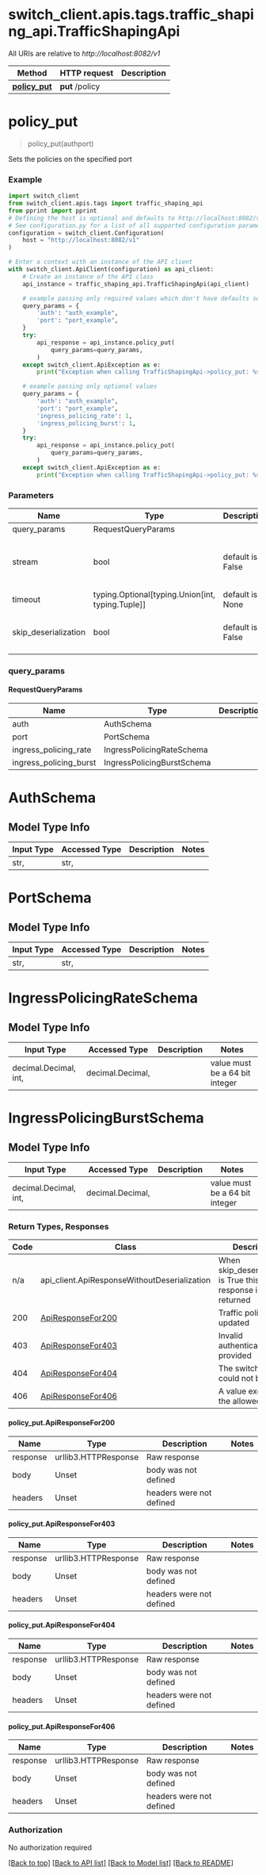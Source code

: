<a id="__pageTop"></a>
# switch_client.apis.tags.traffic_shaping_api.TrafficShapingApi

All URIs are relative to *http://localhost:8082/v1*

Method | HTTP request | Description
------------- | ------------- | -------------
[**policy_put**](#policy_put) | **put** /policy | 

# **policy_put**
<a id="policy_put"></a>
> policy_put(authport)



Sets the policies on the specified port

### Example

```python
import switch_client
from switch_client.apis.tags import traffic_shaping_api
from pprint import pprint
# Defining the host is optional and defaults to http://localhost:8082/v1
# See configuration.py for a list of all supported configuration parameters.
configuration = switch_client.Configuration(
    host = "http://localhost:8082/v1"
)

# Enter a context with an instance of the API client
with switch_client.ApiClient(configuration) as api_client:
    # Create an instance of the API class
    api_instance = traffic_shaping_api.TrafficShapingApi(api_client)

    # example passing only required values which don't have defaults set
    query_params = {
        'auth': "auth_example",
        'port': "port_example",
    }
    try:
        api_response = api_instance.policy_put(
            query_params=query_params,
        )
    except switch_client.ApiException as e:
        print("Exception when calling TrafficShapingApi->policy_put: %s\n" % e)

    # example passing only optional values
    query_params = {
        'auth': "auth_example",
        'port': "port_example",
        'ingress_policing_rate': 1,
        'ingress_policing_burst': 1,
    }
    try:
        api_response = api_instance.policy_put(
            query_params=query_params,
        )
    except switch_client.ApiException as e:
        print("Exception when calling TrafficShapingApi->policy_put: %s\n" % e)
```
### Parameters

Name | Type | Description  | Notes
------------- | ------------- | ------------- | -------------
query_params | RequestQueryParams | |
stream | bool | default is False | if True then the response.content will be streamed and loaded from a file like object. When downloading a file, set this to True to force the code to deserialize the content to a FileSchema file
timeout | typing.Optional[typing.Union[int, typing.Tuple]] | default is None | the timeout used by the rest client
skip_deserialization | bool | default is False | when True, headers and body will be unset and an instance of api_client.ApiResponseWithoutDeserialization will be returned

### query_params
#### RequestQueryParams

Name | Type | Description  | Notes
------------- | ------------- | ------------- | -------------
auth | AuthSchema | | 
port | PortSchema | | 
ingress_policing_rate | IngressPolicingRateSchema | | optional
ingress_policing_burst | IngressPolicingBurstSchema | | optional


# AuthSchema

## Model Type Info
Input Type | Accessed Type | Description | Notes
------------ | ------------- | ------------- | -------------
str,  | str,  |  | 

# PortSchema

## Model Type Info
Input Type | Accessed Type | Description | Notes
------------ | ------------- | ------------- | -------------
str,  | str,  |  | 

# IngressPolicingRateSchema

## Model Type Info
Input Type | Accessed Type | Description | Notes
------------ | ------------- | ------------- | -------------
decimal.Decimal, int,  | decimal.Decimal,  |  | value must be a 64 bit integer

# IngressPolicingBurstSchema

## Model Type Info
Input Type | Accessed Type | Description | Notes
------------ | ------------- | ------------- | -------------
decimal.Decimal, int,  | decimal.Decimal,  |  | value must be a 64 bit integer

### Return Types, Responses

Code | Class | Description
------------- | ------------- | -------------
n/a | api_client.ApiResponseWithoutDeserialization | When skip_deserialization is True this response is returned
200 | [ApiResponseFor200](#policy_put.ApiResponseFor200) | Traffic policy updated
403 | [ApiResponseFor403](#policy_put.ApiResponseFor403) | Invalid authentication provided
404 | [ApiResponseFor404](#policy_put.ApiResponseFor404) | The switch port could not be found
406 | [ApiResponseFor406](#policy_put.ApiResponseFor406) | A value exceeds the allowed range

#### policy_put.ApiResponseFor200
Name | Type | Description  | Notes
------------- | ------------- | ------------- | -------------
response | urllib3.HTTPResponse | Raw response |
body | Unset | body was not defined |
headers | Unset | headers were not defined |

#### policy_put.ApiResponseFor403
Name | Type | Description  | Notes
------------- | ------------- | ------------- | -------------
response | urllib3.HTTPResponse | Raw response |
body | Unset | body was not defined |
headers | Unset | headers were not defined |

#### policy_put.ApiResponseFor404
Name | Type | Description  | Notes
------------- | ------------- | ------------- | -------------
response | urllib3.HTTPResponse | Raw response |
body | Unset | body was not defined |
headers | Unset | headers were not defined |

#### policy_put.ApiResponseFor406
Name | Type | Description  | Notes
------------- | ------------- | ------------- | -------------
response | urllib3.HTTPResponse | Raw response |
body | Unset | body was not defined |
headers | Unset | headers were not defined |

### Authorization

No authorization required

[[Back to top]](#__pageTop) [[Back to API list]](../../../README.md#documentation-for-api-endpoints) [[Back to Model list]](../../../README.md#documentation-for-models) [[Back to README]](../../../README.md)

